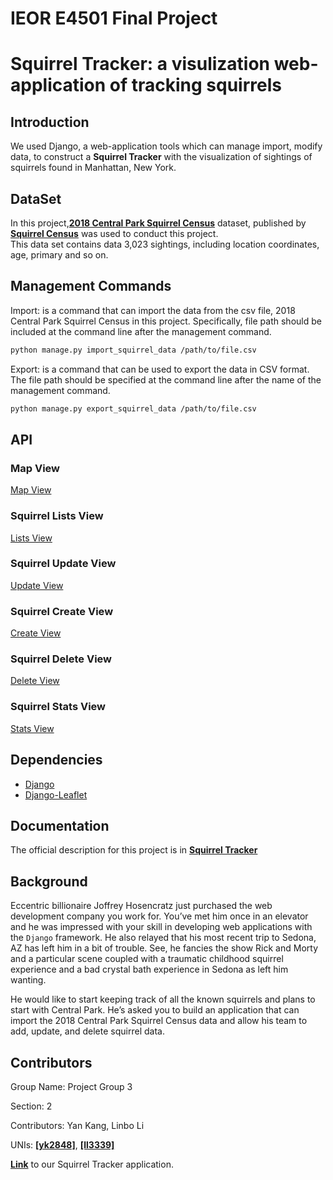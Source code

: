 # IEOR E4501 Final Project
# Squirrel Tracker: a visulization web-application of tracking squirrels


## Introduction

We used Django, a web-application tools which can manage import, modify data, to construct a **Squirrel Tracker** with the  visualization of sightings of squirrels found in Manhattan, New York.


## DataSet
In this project,[**2018 Central Park Squirrel Census**](https://data.cityofnewyork.us/Environment/2018-Central-Park-Squirrel-Census-Squirrel-Data/vfnx-vebw) dataset, published by [**Squirrel Census**](https://www.thesquirrelcensus.com/) was used to conduct this project.  
This data set contains data 3,023 sightings, including location coordinates, age, primary and so on. 


## Management Commands
Import: is a command that can import the data from the csv file, 2018 Central Park Squirrel Census in this project. Specifically, file path should be included at the command line after the management command. 

```sh
python manage.py import_squirrel_data /path/to/file.csv
```

Export: is a command that can be used to export the data in CSV format. The file path should be specified at the command line after the name of the management command.

```sh
python manage.py export_squirrel_data /path/to/file.csv
```

## API

### Map View    
[Map View](https:)   

### Squirrel Lists View   
[Lists View](https:)

### Squirrel Update View   
[Update View](https:)  

 
### Squirrel Create View   
[Create View](https://)

### Squirrel Delete View   
[Delete View](https://)

### Squirrel Stats View   
[Stats View](https:)

## Dependencies
- [Django](https://www.djangoproject.com)
- [Django-Leaflet](https://django-leaflet.readthedocs.io/en/latest/)  

## Documentation
The official description for this project is in 
[**Squirrel Tracker**](https://docs.google.com/document/d/1SPv3fMDKiemrR86rD-S9ecvI2npz3PljDzwCfxK2x5g/edit)

## Background
Eccentric billionaire Joffrey Hosencratz just purchased the web development company you work for. You’ve met him once in an elevator and he was impressed with your skill in developing web applications with the ``Django`` framework. He also relayed that his most recent trip to Sedona, AZ has left him in a bit of trouble. See, he fancies the show Rick and Morty and a particular scene coupled with a traumatic childhood squirrel experience and a bad crystal bath experience in Sedona as left him wanting. 

He would like to start keeping track of all the known squirrels and plans to start with Central Park. He’s asked you to build an application that can import the 2018 Central Park Squirrel Census data and allow his team to add, update, and delete squirrel data. 


## Contributors

Group Name: Project Group 3

Section: 2

Contributors: Yan Kang, Linbo Li

UNIs: [**[yk2848]**](), [**[ll3339]**]()

[**Link**](https:) to our Squirrel Tracker application.
